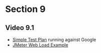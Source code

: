 # Section 9

## Video 9.1
- [Simple Test Plan](GoogleSearch.jmx) running against Google
- [JMeter Web Load Example](https://github.com/hoantran-it/jmeter-webload-example)